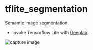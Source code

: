 # tflite_segmentation
Semantic image segmentation.
 - Invoke Tensorflow Lite with [Deeplab](https://www.tensorflow.org/lite/models/segmentation/overview).

 ![capture image](tflite_segmentation_mov.gif "capture image")

